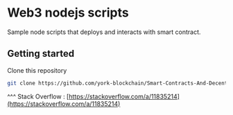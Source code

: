 # Web3 nodejs scripts
Sample node scripts that deploys and interacts with smart contract.

## Getting started

Clone this repository

```bash
git clone https://github.com/york-blockchain/Smart-Contracts-And-Decentralized-Applications.git ./web3-scripts && cd ./web3-scripts && git filter-branch --prune-empty --subdirectory-filter ./class-9/examples/web3-scripts HEAD && rm -rf ./.git
```

^^^ Stack Overflow : [https://stackoverflow.com/a/11835214](https://stackoverflow.com/a/11835214)
